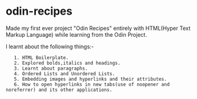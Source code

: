 # odin-recipes
Made my first ever project "Odin Recipes" entirely with HTML(Hyper Text Markup Language) while learning from the Odin Project.

I learnt about the following things:-

       1. HTML Boilerplate.
       2. Explored bolds,italics and headings.
       3. Learnt about paragraphs.
       4. Ordered Lists and Unordered Lists.
       5. Embedding images and hyperlinks and their attributes.
       6. How to open hyperlinks in new tabs(use of noopener and noreferrer) and its other applications.
